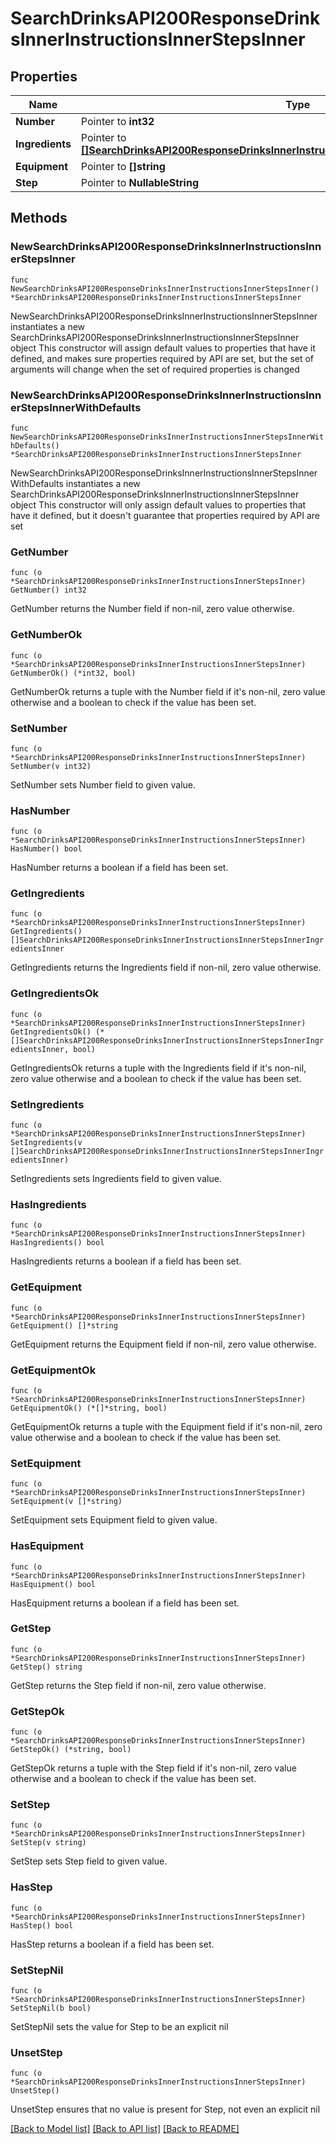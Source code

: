 # SearchDrinksAPI200ResponseDrinksInnerInstructionsInnerStepsInner

## Properties

Name | Type | Description | Notes
------------ | ------------- | ------------- | -------------
**Number** | Pointer to **int32** |  | [optional] 
**Ingredients** | Pointer to [**[]SearchDrinksAPI200ResponseDrinksInnerInstructionsInnerStepsInnerIngredientsInner**](SearchDrinksAPI200ResponseDrinksInnerInstructionsInnerStepsInnerIngredientsInner.md) |  | [optional] 
**Equipment** | Pointer to **[]string** |  | [optional] 
**Step** | Pointer to **NullableString** |  | [optional] 

## Methods

### NewSearchDrinksAPI200ResponseDrinksInnerInstructionsInnerStepsInner

`func NewSearchDrinksAPI200ResponseDrinksInnerInstructionsInnerStepsInner() *SearchDrinksAPI200ResponseDrinksInnerInstructionsInnerStepsInner`

NewSearchDrinksAPI200ResponseDrinksInnerInstructionsInnerStepsInner instantiates a new SearchDrinksAPI200ResponseDrinksInnerInstructionsInnerStepsInner object
This constructor will assign default values to properties that have it defined,
and makes sure properties required by API are set, but the set of arguments
will change when the set of required properties is changed

### NewSearchDrinksAPI200ResponseDrinksInnerInstructionsInnerStepsInnerWithDefaults

`func NewSearchDrinksAPI200ResponseDrinksInnerInstructionsInnerStepsInnerWithDefaults() *SearchDrinksAPI200ResponseDrinksInnerInstructionsInnerStepsInner`

NewSearchDrinksAPI200ResponseDrinksInnerInstructionsInnerStepsInnerWithDefaults instantiates a new SearchDrinksAPI200ResponseDrinksInnerInstructionsInnerStepsInner object
This constructor will only assign default values to properties that have it defined,
but it doesn't guarantee that properties required by API are set

### GetNumber

`func (o *SearchDrinksAPI200ResponseDrinksInnerInstructionsInnerStepsInner) GetNumber() int32`

GetNumber returns the Number field if non-nil, zero value otherwise.

### GetNumberOk

`func (o *SearchDrinksAPI200ResponseDrinksInnerInstructionsInnerStepsInner) GetNumberOk() (*int32, bool)`

GetNumberOk returns a tuple with the Number field if it's non-nil, zero value otherwise
and a boolean to check if the value has been set.

### SetNumber

`func (o *SearchDrinksAPI200ResponseDrinksInnerInstructionsInnerStepsInner) SetNumber(v int32)`

SetNumber sets Number field to given value.

### HasNumber

`func (o *SearchDrinksAPI200ResponseDrinksInnerInstructionsInnerStepsInner) HasNumber() bool`

HasNumber returns a boolean if a field has been set.

### GetIngredients

`func (o *SearchDrinksAPI200ResponseDrinksInnerInstructionsInnerStepsInner) GetIngredients() []SearchDrinksAPI200ResponseDrinksInnerInstructionsInnerStepsInnerIngredientsInner`

GetIngredients returns the Ingredients field if non-nil, zero value otherwise.

### GetIngredientsOk

`func (o *SearchDrinksAPI200ResponseDrinksInnerInstructionsInnerStepsInner) GetIngredientsOk() (*[]SearchDrinksAPI200ResponseDrinksInnerInstructionsInnerStepsInnerIngredientsInner, bool)`

GetIngredientsOk returns a tuple with the Ingredients field if it's non-nil, zero value otherwise
and a boolean to check if the value has been set.

### SetIngredients

`func (o *SearchDrinksAPI200ResponseDrinksInnerInstructionsInnerStepsInner) SetIngredients(v []SearchDrinksAPI200ResponseDrinksInnerInstructionsInnerStepsInnerIngredientsInner)`

SetIngredients sets Ingredients field to given value.

### HasIngredients

`func (o *SearchDrinksAPI200ResponseDrinksInnerInstructionsInnerStepsInner) HasIngredients() bool`

HasIngredients returns a boolean if a field has been set.

### GetEquipment

`func (o *SearchDrinksAPI200ResponseDrinksInnerInstructionsInnerStepsInner) GetEquipment() []*string`

GetEquipment returns the Equipment field if non-nil, zero value otherwise.

### GetEquipmentOk

`func (o *SearchDrinksAPI200ResponseDrinksInnerInstructionsInnerStepsInner) GetEquipmentOk() (*[]*string, bool)`

GetEquipmentOk returns a tuple with the Equipment field if it's non-nil, zero value otherwise
and a boolean to check if the value has been set.

### SetEquipment

`func (o *SearchDrinksAPI200ResponseDrinksInnerInstructionsInnerStepsInner) SetEquipment(v []*string)`

SetEquipment sets Equipment field to given value.

### HasEquipment

`func (o *SearchDrinksAPI200ResponseDrinksInnerInstructionsInnerStepsInner) HasEquipment() bool`

HasEquipment returns a boolean if a field has been set.

### GetStep

`func (o *SearchDrinksAPI200ResponseDrinksInnerInstructionsInnerStepsInner) GetStep() string`

GetStep returns the Step field if non-nil, zero value otherwise.

### GetStepOk

`func (o *SearchDrinksAPI200ResponseDrinksInnerInstructionsInnerStepsInner) GetStepOk() (*string, bool)`

GetStepOk returns a tuple with the Step field if it's non-nil, zero value otherwise
and a boolean to check if the value has been set.

### SetStep

`func (o *SearchDrinksAPI200ResponseDrinksInnerInstructionsInnerStepsInner) SetStep(v string)`

SetStep sets Step field to given value.

### HasStep

`func (o *SearchDrinksAPI200ResponseDrinksInnerInstructionsInnerStepsInner) HasStep() bool`

HasStep returns a boolean if a field has been set.

### SetStepNil

`func (o *SearchDrinksAPI200ResponseDrinksInnerInstructionsInnerStepsInner) SetStepNil(b bool)`

 SetStepNil sets the value for Step to be an explicit nil

### UnsetStep
`func (o *SearchDrinksAPI200ResponseDrinksInnerInstructionsInnerStepsInner) UnsetStep()`

UnsetStep ensures that no value is present for Step, not even an explicit nil

[[Back to Model list]](../README.md#documentation-for-models) [[Back to API list]](../README.md#documentation-for-api-endpoints) [[Back to README]](../README.md)


